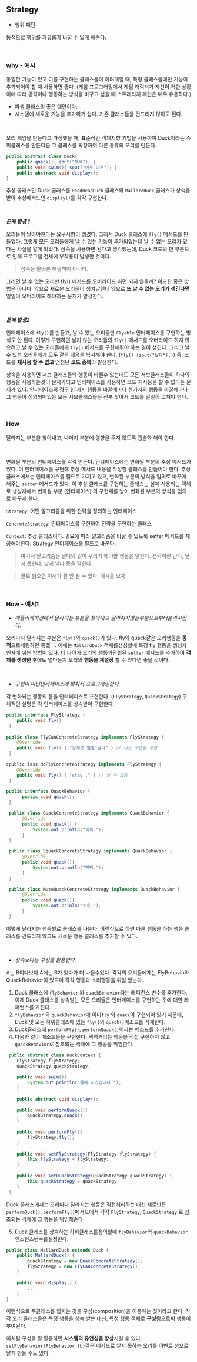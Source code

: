 ## Strategy

- 행위 패턴

동적으로 행위를 자유롭게 바꿀 수 있게 해준다.

<br>

### why - 예시 

동일한 기능이 있고 이를 구현하는 클래스들이 여러개일 때, 특정 클래스들에만 기능이 추가되어야 할 때 사용하면 좋다. (게임 프로그래밍에서 게임 캐릭터가 자신이 처한 상황이에 따라 공격이나 행동하는 방식을 바꾸고 싶을 때 스트래티지 패턴은 매우 유용하다.)

- 파생 클래스의 좋은 대안이다. 
- 시스템에 새로운 기능을 추가하기 쉽다. 기존 클래스들을 건드리지 않아도 된다.

<br>

오리 게임을 만든다고 가정했을 때, 표준적인 객체지향 기법을 사용하여 Duck이라는 슈퍼클래스를 만든다음 그 클래스를 확장하여 다른 종류의 오리를 만든다. 

```java
public abstract class Duck{
    public quack(){ sout("꽥꽥"); }
    public void swim(){ sout("어푸 어푸"); }
    public abstract void display();
}
```

추상 클래스인 Duck 클래스를 `ReadHeadDuck` 클래스와 `MallardDuck` 클래스가 상속을 받아 추상메서드인 `display()`를 각각 구현한다.

<br>

***문제 발생 1***

오리들이 날아야한다는 요구사항이 생겼다. 그래서 Duck 클래스에 `fly()` 메서드를 만들었다. 그렇게 모든 오리들에게 날 수 있는 기능이 추가되었는데 날 수 없는 오리가 있다는 사실을 알게 되었다. 상속을 사용하면 된다고 생각했는데, Duck 코드의 한 부분으로 인해 프로그램 전체에 부작용이 발생한 것이다.

> 상속은 올바른 해결책이 아니다.

그러면 날 수 없는 오리만 fly() 메서드를 오버라이드 하면 되지 않을까? 이또한 좋은 방법은 아니다. 앞으로 새로운 오리들이 생겨날텐데 앞으로 **또 날 수 없는 오리가 생긴다면** 일일이 오버라이드 해야하는 문제가 발생한다.

<br>

***문제 발생2***

인터페이스에 `fly()`를 만들고, 날 수 있는 오리들만 `Flyable` 인터페이스를 구현하는 방식도 안 된다. 이렇게 구현하면 날지 않는 오리들의 `fly()` 메서드를 오버라이드 하지 않으려고 날 수 있는 오리들에게 `fly()` 메서드를 구현해줘야 하는 일이 생긴다. 그리고 날 수 있는 오리들에게 모두 같은 내용을 복사해야 한다. (`fly() {sout("날다");}`) 즉, 코드를 **재사용 할 수 없고** 엄청난 **코드 중복**이 발생한다. 

상속을 사용하면 서브 클래스들의 행동이 바뀔수 있는데도 모든 서브클래스들이 하나의 행동을 사용하는것이 문제가되고 인터페이스를 사용하면 코드 재사용을 할 수 없다는 문제가 있다. 인터페이스의 경우 한 가지 행동을 바꿀때마다 한가지의 행동을 바꿀때마다 그 행동이 정의되어있는 모든 서브클래스들은 전부 찾아서 코드를 일일히 고쳐야 한다.

<br>

### How

달라지는 부분을 찾아내고, 나머지 부분에 영향을 주지 않도록 캡슐화 해야 한다.

<br>

변화될 부분의 인터페이스를 각각 만든다. 인터페이스에는 변화될 부분의 추상 메서드가 있다. 이 인터페이스를 구현해 추상 메서드 내용을 작성할 클래스를 만들어야 한다. 추상 클래스에서는 인터페이스를 필드로 가지고 있고, 변화된 부분의 방식을 임의로 바꾸게 해주는 `setter` 메서드가 있다. 이 추상 클래스를 구현하는 클래스는 실제 사용되는 객체로 생성자에서 변화될 부분 (인터페이스) 의 구현체를 받아 변화된 부분의 방식을 임의로 바꾸게 한다.

`Strategy`: 어떤 알고리즘을 위한 전략을 정의하는 인터페이스

`ConcreteStrategy`: 인터페이스를 구현하여 전략을 구현하는 클래스

`Context`: 추상 클래스이다. 필요에 따라 알고리즘을 바꿀 수 있도록 setter 메서드를 제공해야한다. Strategy 인터페이스를 필드로 바꾼다.

> 여기서 알고리즘은 날다와 같이 우리가 해야할 행동을 말한다. 전략이란 난다, 날지 못한다, 낮게 날다 등을 말한다.

> 글로 읽으면 이해가 잘 안 될 수 있다. 예시를 보자.

<br>

### How - 예시1

- *애플리케이션에서 달라지는 부분을 찾아내고 달라지지않는부분으로부터분리시킨다.*

오리마다 달라지는 부분은 `fly()`와 `quack()`가 있다. fly와 quack같은 오리행동을 **동적**으로세팅하면 좋겠다. 이에는  `MallardDuck` 객체를생성할때 특정 fly 행동을 생성자 인자에 넣는 방법이 있다. 더 나아가 오리의 행동과관련된 `setter` 메서드를 추가하여 **객체를 생성한 후**에도 얼마든지 오리의 **행동을 재설정** 할 수 있다면 좋을 것이다.

<br>

- *구현이 아닌인터페이스에 맞춰서 프로그래밍한다.*

각 변화되는 행동의 틀을 인터페이스로 표현한다. (`FlyStrategy`, `QuackStrategy`) 구체적인 설명은 각 인터페이스를 상속받아 구현한다.

```java
public interface FlyStrategy {
	public void fly()
 }
 
public class FlyCanConcreteStrategy implements FlyStrategy {
    @Override
	public void fly() { "날개로 훨훨 날다" } // 나는 모습을 구현
 }
 
cpublic lass NoFlyConcreteStrategy implements FlyStrategy {
    @Override
	public void fly() { "stay.." } // 날 수 없음
 }
```

```java
public interface QuackBehavior {	
      public void quack();
 }

 public class QuackConcreteStrategy implements QuackBehavior {
      @Override
      public void quack() {
          System.out.println("꿱꿱.");
      }
 }

 public class SquackConcreteStrategy implements QuackBehavior {
      @Override
      public void quack(){
          System.out.println("삑삑.");
      }
 }

 public class MuteQuackConcreteStrategy implements QuackBehavior {
      @Override
      public void quack(){
          System.out.prinln("조용.");
      }
 }
```

이렇게 달라지는 행동별로 클래스를 나눈다. 이런식으로 하면 다른 행동을 하는 행동 클래스를 건드리지 않고도 새로운 행동 클래스를 추가할 수 있다. 

<br>

- *상속보다는 구성을 활용한다.*

A는 B이다보다 A에는 B가 있다가 더 나을수있다. 각각의 오리들에게는 FlyBehavio와 QuackBehavior이 있으며 각각 행동과 소리행동을 위임 받는다.

1. Duck 클래스에 `flyBehavior` 와 `quackBehavior`라는 레퍼런스 변수를 추가한다. 이제 Duck 클래스를 상속받는 모든 오리들은 인터페이스를 구현하는 것에 대한 레퍼런스를 가진다.
2. `flyBehavior` 와 `quackBehavior`에 이미`fly` 와 `quack`이 구현되어 있기 때문에, Duck 및 모든 하위클래스에 있는 `fly()`와 `quack()`메소드를 삭제한다.
3. Duck클래스에 `performFly()`, `performQuack()`이라는 메소드를 추가한다.
4. 다음과 같이 메소드들을 구현한다. 꽥꽥거리는 행동을 직접 구현하지 않고 `quackBehavior`로 참조되는 객체에 그 행동을 위임한다.

```java
 public abstract class DuckContext {
	FlyStrategy flyStrategy;
	QuackStrategy quackStrategy;
     
	public void swim(){
		System.out.println("물에 떠있습니다.");
	}
     
	public abstract void display();
     
	public void performQuack(){
		quackStrategy.quack();
	}
     
	public void performFly(){
		flyStrategy.fly();
	}
     
 	public void setFlyStrategy(FlyStrategy flyStrategy) {
		this.flyStrategy = flyStrategy;
	}
     
	public void setQuackStrategy(QuackStrategy quackStrategy) {
		this.quackStrategy = quackStrategy;
	}
 }
```

Duck 클래스에서는 오리마다 달라지는 행동은 직접처리하는 대신 새로만든 `performQuck()`, `performFly()`메서드에서 각각 `FlyStrategy`, `QuackStrategy` 로 참조되는 객체에 그 행동을 위임해준다.

5. Duck 클래스를 상속하는 하위클래스를정의할때 `flyBehavior`와 `quackBehavior` 인스턴스변수를설정한다. 

```java
public class MallardDuck extends Duck {
	public MallardDuck() { 
		quackStrategy = new QuackConcreteStrategy();
		flyStrategy = new FlyCanConcreteStrategy();
	}

	public void display() {
		...
	}
}
```

이런식으로 두클래스를 합치는 것을 구성(composition)을 이용하는 것이라고 한다. 각각 오리 클래스들은 특정 행동을 상속 받는 대신, 특정 행동 객체로 **구성**됨으로써 행동이 부여된다.

이처럼 구성을 잘 활용하면 **시스템의 유연성을 향상**시킬 수 있다. `setFlyBehavior(FlyBehavior fb)`같은 메서드로 날지 못하는 오리를 이벤트 성으로 날게 만들 수도 있다.